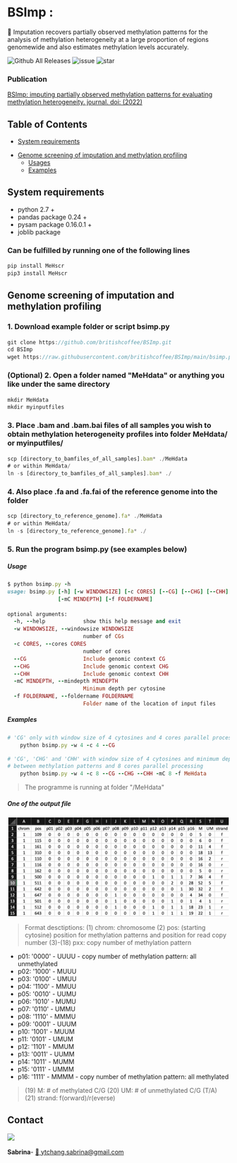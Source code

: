 # BSImp :

:mega: Imputation recovers partially observed methylation patterns for the analysis of methylation heterogeneity at a large proportion of regions genomewide and also estimates methylation levels accurately.

![Github All Releases](https://img.shields.io/github/downloads/britishcoffee/BSImp/total.svg?style=for-the-badge)             ![issue](https://img.shields.io/github/issues/britishcoffee/BSImp?style=for-the-badge)              ![star](https://img.shields.io/github/stars/britishcoffee/BSImp?style=for-the-badge) 

<!-- <p align="center"><img src="https://github.com/britishcoffee/Methylationhet/blob/main/READMEimages/MeHscr.png?raw=true" width="300"></p> -->


### Publication

[BSImp: imputing partially observed methylation patterns for evaluating methylation heterogeneity. journal. doi: (2022)]()


<!-- ## Pipeline

<p align="center"><img src="./READMEimages/pipline.png"></p> -->

<!-- ### Documentation

MeH users guide is available as a [PDF file](./Manual.pdf), containing the detail of each step. For questions please open an issue on [GitHub](https://github.com/britishcoffee/MeHscr/issues) or [contact me](#contact). -->

##  Table of Contents

* [System requirements](#system-requirements) 
<!--  * [Installation](#Installation) -->
* [Genome screening of imputation and methylation profiling](#methylation-heterogeneity-profiling)
   * [Usages](#usages) 
   * [Examples](#examples) 
<!-- * [Subsequent analysis](#subsequent-analysis)
   *  [Example](#example) 
-->
## System requirements

* python 2.7 +
* pandas package 0.24 +
* pysam package 0.16.0.1 +
* joblib package

### Can be fulfilled by running one of the following lines
```js
pip install MeHscr
pip3 install MeHscr
```

<!--

```js
pip install MeHscr
pip3 install MeHscr
```
or
```js
sudo pip install MeHscr
sudo pip3 install MeHscr
```
-->
## Genome screening of imputation and methylation profiling

### 1. Download example folder or script bsimp.py 
```js
git clone https://github.com/britishcoffee/BSImp.git
cd BSImp
wget https://raw.githubusercontent.com/britishcoffee/BSImp/main/bsimp.py
```
### (Optional) 2. Open a folder named "MeHdata" or anything you like under the same directory
```js
mkdir MeHdata
mkdir myinputfiles
```
### 3. Place .bam and .bam.bai files of all samples you wish to obtain methylation heterogeneity profiles into folder MeHdata/ or myinputfiles/
```js
scp [directory_to_bamfiles_of_all_samples].bam* ./MeHdata
# or within MeHdata/
ln -s [directory_to_bamfiles_of_all_samples].bam* ./
```
### 4. Also place .fa and .fa.fai of the reference genome into the folder
```js
scp [directory_to_reference_genome].fa* ./MeHdata
# or within MeHdata/
ln -s [directory_to_reference_genome].fa* ./
```
### 5. Run the program bsimp.py (see examples below)


<!--
### 6. Download DHR.R for subsequent analysis

#### Load required packages and functions
```R
install.packages("roperators")
library(roperators)
install.packages("dplyr")
library(dplyr)
install.packages("foreach")
library(foreach)

MeH.t = function(vector,conditions,compare) {
  ind1<-which(conditions == compare[1])+3 # +3 for chrom,bin and strand columns
  ind2<-which(conditions == compare[2])+3
  #l=length(vector)
  vector=as.data.frame(vector)
  mean2=mean(as.numeric(vector[ind2]),na.rm=TRUE)
  mean1=mean(as.numeric(vector[ind1]),na.rm=TRUE)
  diff=mean2-mean1
  if(sd(vector[ind1])<1e-5 && sd(vector[ind2])<1e-5) 
    return(data.frame(chrom=vector[1],pos=vector[2],delta=diff,pvalue=NaN,mean2=mean2,mean1=mean1))
  else {
    out=t.test(vector[ind1],vector[ind2])
    return(data.frame(chrom=vector[1],pos=vector[2],delta=out$est[2]-out$est[1],pvalue=as.numeric(out$p.value),mean2=out$est[2],mean1=out$est[1]))
  }
}


findgene = function(position) {
  chr=as.character(position[1])
  #message(chr)
  BP=as.numeric(position[2])
  #message(BP)
  St=as.character(position[3])
  Gene=geneloc$gene[which((geneloc$TSS<=BP)*(geneloc$TES>=BP)*(as.character(geneloc$chrom)==chr)*(as.character(geneloc$strand)==as.character(St))==1)][1]
  if (St=='f') {
    promoter=geneloc$gene[which((geneloc$TSS-1000<=BP)*(geneloc$TSS+1000>=BP)*(as.character(geneloc$chrom)==chr)*(geneloc$strand=="f")==1)][1]
  }
  if (St=='r') {
    promoter=geneloc$gene[which((geneloc$TES-1000<=BP)*(geneloc$TES+1000>=BP)*(as.character(geneloc$chrom)==chr)*(geneloc$strand=="r")==1)][1]
  }
  return(list(chrom=chr,bin=BP,Gene=Gene,Promoter=promoter,strand=St))
}

```
#### Load files for analysis by first setting the work directory to where your files are located
```R
setwd("~/MeHdata")
CG <- read.table('CG_Results.csv',header=TRUE,sep=",")
CHG <- read.table('CHG_Results.csv',header=TRUE,sep=",")
CHH <- read.table('CHH_Results.csv',header=TRUE,sep=",")
```

<img src="https://github.com/britishcoffee/BSImp/blob/main/READMEimages/image1.png?raw=true" width="600">

#### Define conditions of all samples; i.e., A and B for 2 conditions, each with two replicates, samples 1 and 2 are replicates of A and samples 3 and 4 are replicates for B. This is for comparisons to be carried out later on

```R
conditions <- c("A","A","B","B")
```

#### Calculate t-statistics and p-values for all bins between user specified conditions; An example is for A vs B here
```R
library(doParallel)
registerDoParallel(cores=4)
# Compare condition B with A
Comp1<-data.frame(foreach(i = 1:dim(CG)[1],.combine = rbind) %dopar% 
                      MeH.t(CG[i,],conditions=conditions,c("A","B")))
Comp1$padj=p.adjust(Comp1$pvalue)
```
#### Select differential heterogeneous regions based on user specified conditions; i.e., p-value of 0.05 and delta of 1.4 (positive or negative)
```R

Comp1$DHR <- (Comp1$padj<0.05)*(abs(Comp1$delta)>1.4)
Comp1$DHR <- (Comp1$pvalue<0.05)*(abs(Comp1$delta)>1.4)
Comp1$DHR.up <- (Comp1$pvalue<0.05)*(Comp1$delta>1.4)
Comp1$DHR.down <- (Comp1$pvalue<0.05)*(Comp1$delta<(-1.4))

```

<img src="https://github.com/britishcoffee/Methylationhet/blob/main/READMEimages/image6.png?raw=true" width="450">

#### DHG analysis if bed file is given as .txt with each row representing a gene and consists of gene name, chromosome, TSS, TES and strand as 'f' (forward) or 'r' (reverse)

```R
geneloc<-read.table('genelist.txt',header=TRUE)
colnames(geneloc)<-c("gene","chrom","strand","TSS","TES")
geneloc$strand[as.character(geneloc$strand)=="+"]<-"f"
geneloc$strand[as.character(geneloc$strand)=="-"]<-"r"
```
<img src="https://github.com/britishcoffee/Methylationhet/blob/main/READMEimages/image7.png?raw=true" width="300">

```R
genelist<-foreach(i = 1:dim(Comp1)[1],.combine = rbind) %dopar% findgene(Comp1[i,c("chrom","bin","strand")]) 
```


## Installation

MeH can be installed for Linux, macOS, or Windows by either compiling  from source which has the advantage that it will be optimized to the specific system:

```bash
git clone https://github.com/britishcoffee/MeHscr.git
cd MeHscr
```
## Methylation heterogeneity profiling
Use the scrpit **MeHscr.py** to calculated the methylation heterogeneity.

> :grey_exclamation:used as command-line in your terminal.

##### Input

* Run all the files under folder "**MeHdata**", including:
  * .bam and .bam.bai files
  * .fa and .fa.fai of the reference genome 

-->


##### Usage

```ruby
$ python bsimp.py -h
usage: bsimp.py [-h] [-w WINDOWSIZE] [-c CORES] [--CG] [--CHG] [--CHH]
                [-mC MINDEPTH] [-f FOLDERNAME]

optional arguments:
  -h, --help            show this help message and exit
  -w WINDOWSIZE, --windowsize WINDOWSIZE
                        number of CGs
  -c CORES, --cores CORES
                        number of cores
  --CG                  Include genomic context CG
  --CHG                 Include genomic context CHG
  --CHH                 Include genomic context CHH
  -mC MINDEPTH, --mindepth MINDEPTH
                        Minimum depth per cytosine
  -f FOLDERNAME, --foldername FOLDERNAME
                        Folder name of the location of input files

```

##### Examples

```ruby
# 'CG' only with window size of 4 cytosines and 4 cores parallel processing (default minimum depth for output is 4 reads at a cytosine)
    python bsimp.py -w 4 -c 4 --CG 
```

```ruby
# 'CG', 'CHG' and 'CHH' with window size of 4 cytosines and minimum depth for output of 8 reads
# between methylation patterns and 8 cores parallel processing
    python bsimp.py -w 4 -c 8 --CG --CHG --CHH -mC 8 -f MeHdata
```

> The programme is running at folder "/MeHdata"

#####  One of the output file
<p align="center"><img src="https://github.com/britishcoffee/BSImp/blob/main/READMEimages/image1.png?raw=true" width="500"></p>


> Format desctiptions:
> (1) chrom: chromosome
> (2) pos: (starting cytosine) position for methylation patterns and position for read copy number
> (3)-(18) pxx: copy number of methylation pattern
* p01: '0000' - UUUU - copy number of methylation pattern: all unmethylated
* p02: '1000' - MUUU
* p03: '0100' - UMUU
* p04: '1100' - MMUU
* p05: '0010' - UUMU
* p06: '1010' - MUMU
* p07: '0110' - UMMU
* p08: '1110' - MMMU
* p09: '0001' - UUUM
* p10: '1001' - MUUM
* p11: '0101' - UMUM
* p12: '1101' - MMUM
* p13: '0011' - UUMM
* p14: '1011' - MUMM
* p15: '0111' - UMMM
* p16: '1111' - MMMM - copy number of methylation pattern: all methylated
> (19) M: # of methylated C/G 
> (20) UM: # of unmethylated C/G (T/A)
> (21) strand: f(orward)/r(everse)

<!--
##### Output

* MeHscreening.log 

```
Sample AT31test has coverage 5240 for context CG out of data coverage 192834
Sample AT33test has coverage 5236 for context CG out of data coverage 193431
Sample AT35test has coverage 5203 for context CG out of data coverage 192548
Sample AT37test has coverage 5233 for context CG out of data coverage 192694
```

*  /MeHdata/sample.0.csv files for each sample

```bash
## CG_AT31test_0.csv in the example
chrom,pos,MeH,dis,strand
1,511,1.41421,139,f
1,791,2.7161,114,r
1,810,3.69631,102,r
1,840,4.11599,109,r
```

> Format desctiptions:
>
> (1) chromsome
> (2) position
> (3) Methlyation heterogeneity
> (4) distance  between methylation patterns
> (5) strand as 'f' for forward or 'r'  for reverse

*  /MeHdata/Results.csv files for summary results

```bash
## CG_Results.csv in the example
chrom,bin,strand,AT31test,AT33test,AT37test,AT35test
1,600,f,1.41421,4.42434,1.97092,2.219035
1,600,r,2.7161,2.59751,3.62414,2.79942
1,1000,r,3.90615,4.90306,6.5213,4.0907849999999994
1,2600,r,0.0,0.707105,0.0,0.0
```

> Format desctiptions:
>
> (1) chromsome
> (2) bin size
> (3) strand
> (4)-(6) Methlyation heterogeneity for each sample



## Subsequent analysis

Use the function of scrpit **DHR.R** to find differentailly heterogeneity regions.

> :grey_exclamation: under R envrionment. 

##### Required packages

```R
# install.packages("roperators")
library(roperators)
# install.packages("dplyr")
library(dplyr)
# install.packages("foreach")
library(foreach)
# install.packages("doParallel")
library(doParallel)
```

##### Required Functions

```R
MeH.t=function(vector,conditions,compare) {
  ind1<-which(conditions == compare[1])+3 
  ind2<-which(conditions == compare[2])+3
  vector=as.data.frame(vector)
  mean2=mean(as.numeric(vector[ind2]),na.rm=TRUE)
  mean1=mean(as.numeric(vector[ind1]),na.rm=TRUE)
  diff=mean2-mean1
  if(sd(vector[ind1])<1e-5 && sd(vector[ind2])<1e-5) 
    return(data.frame(chrom=vector[1],pos=vector[2],strand=vector[3],delta=diff,pvalue=NaN,mean2=mean2,mean1=mean1))
  else {
    out=t.test(vector[ind1],vector[ind2])
    return(data.frame(chrom=vector[1],pos=vector[2],strand=vector[3],delta=out$est[2]-out$est[1],pvalue=as.numeric(out$p.value),mean2=out$est[2],mean1=out$est[1]))
  }
}

findgene = function(position) {
  chr=as.character(position[,1])
  #message(chr)
  BP=as.numeric(position[,2])
  #message(BP)
  St=as.character(position[,3])
  Gene=geneloc$gene[which((geneloc$TSS<=BP)*(geneloc$TES>=BP)*(as.character(geneloc$chrom)==chr)*(as.character(geneloc$strand)==as.character(St))==1)][1]
  #user can define theie own promoter region [default: 1000]
  if (St=='f') {
    promoter=geneloc$gene[which((geneloc$TSS-1000<=BP)*(geneloc$TSS+1000>=BP)*(as.character(geneloc$chrom)==chr)*(geneloc$strand=="f")==1)][1]
  }
  if (St=='r') {
    promoter=geneloc$gene[which((geneloc$TES-1000<=BP)*(geneloc$TES+1000>=BP)*(as.character(geneloc$chrom)==chr)*(geneloc$strand=="r")==1)][1]
  }
  return(list(chrom=chr,bin=BP,Gene=Gene,Promoter=promoter,strand=St))
}
```

##### Input

* Results.csv files for summary results
* genelist.txt

> genelist.txt can be modified based on gene.gff file consists of gene, chromosome, TSS, TES, and strand.

##### Example

1. Load files for analysis by first setting the work directory to where your files are located

```R
CG <- read.csv('MeHdata/CG_Results_test.csv',header=TRUE)
CG=CG[which(apply(CG,1,function(x) sum(is.na(x)))==0),]
```

```R
> head(CG)
  chrom  bin strand  AT31test  AT33test AT37test AT35test
1     1  600      f 1.4142100 4.6827400 11.79846 12.17126
2     1  600      r 2.6795800 2.1208600 13.73091 12.77923
3     1 1000      r 3.8819800 4.9631450 16.54558 14.10241
4     1 2600      r 0.0000000 0.7071050 10.00000 10.00000
5     1 3800      f 0.3304952 0.2571291 10.00000 10.18446
6     1 4200      f 0.0000000 0.0000000 10.00000 10.00000
```

2. Define conditions of all samples

```R
# An example is for A vs B here
conditions <- c("A","B","B","A")
```

3. Calculate t-statistics and p-values for all bins between user specified conditions

```R
registerDoParallel(cores=4)
# Compare condition B with A
Comp1<-data.frame(foreach(i = 1:dim(CG)[1],.combine = rbind) %dopar% 
                      MeH.t(CG[i,],conditions=conditions,c("A","B")))
Comp1$padj=p.adjust(Comp1$pvalue)
stopImplicitCluster()
```

4. Select differential heterogeneous regions based on user specified conditions

```R
#  i.e., p-value of 0.05 and delta of 1.4 (positive or negative)
Comp1$DHR <- (Comp1$padj<0.05)*(abs(Comp1$delta)>1.4)
Comp1$DHR <- (Comp1$pvalue<0.05)*(abs(Comp1$delta)>1.4)
Comp1$DHR.up <- (Comp1$pvalue<0.05)*(Comp1$delta>1.4)
Comp1$DHR.down <- (Comp1$pvalue<0.05)*(Comp1$delta<(-1.4))
```

```R
> head(Comp1)
  chrom  bin strand      delta    pvalue     mean2     mean1 padj DHR DHR.up DHR.down
1     1  600      f  1.3810075 0.4527029 3.1976300 1.8166225    1   0      0        0
2     1  600      r  0.3530650 0.6162005 3.1108250 2.7577600    1   0      0        0
3     1 1000      r  1.7137125 0.2774109 5.7121800 3.9984675    1   0      0        0
4     1 2600      r  0.3535525 0.5000000 0.3535525 0.0000000    1   0      0        0
5     1 3800      f -0.1289142 0.4951501 0.1285645 0.2574787    1   0      0        0
6     1 4200      f  0.0000000       NaN 0.0000000 0.0000000  NaN  NA     NA       NA
```

5. DHG analysis if bed file is given as .txt with each row representing a gene and consists of gene name, chromosome, TSS, TES and strand

```R
geneloc <- read.table('MeHdata/genelist.txt',header=T)
colnames(geneloc) <- c("gene","chrom","TSS","TES","strand")
geneloc$strand<-as.character(geneloc$strand)
#geneloc$strand[as.character(geneloc$strand)=="+"] <- "f"
#geneloc$strand[as.character(geneloc$strand)=="-"] <- "r"
geneloc$gene<-as.character(geneloc$gene)
```
```R
> head(geneloc)
     gene chrom strand       TSS       TES
17 CHI3L1     1      r      6500      7000
20 ATP1A1     1      f     55000     59200
33 CPSF3L     1      r   1246964   1260067
34   GBP5     1      r  89724633  89738544
36   GBP4     1      r     92000    100200
38  FCRL3     1      r 157647977 157670647
```

6. Match the gene from provided gene lists to the regions.

```R
genelist <- foreach(i = 1:dim(Comp1)[1],.combine = rbind) %dopar% findgene(Comp1[i,c("chrom","bin","strand")]) 
```

```R
> genelist[20:25,]
          chrom bin   Gene      Promoter strand
result.20 "1"   13800 "DDX11L1" "NA"     "f"   
result.21 "1"   20200 "NA"      "NA"     "f"   
result.22 "1"   21000 "NA"      "NA"     "f"   
result.23 "1"   21000 "WASH7P"  "NA"     "r"   
result.24 "1"   21400 "NA"      "NA"     "f"   
result.25 "1"   21400 "WASH7P"  "NA"     "r"  
```

```R
Result_whole<-merge(Comp1,genelist,c("chrom","bin","strand"))
```
```R
> head(Result_whole)
  chrom   bin strand       delta     pvalue     mean2     mean1 padj DHR DHR.up DHR.down    Gene Promoter
1     1  1000      r  1.71371250 0.27741094 5.7121800 3.9984675    1   0      0        0      NA       NA
2     1 12200      f -0.30304500 0.50000000 0.0000000 0.3030450    1   0      0        0 DDX11L1  DDX11L1
3     1 12200      r -0.28284200 0.53267809 0.3142689 0.5971109    1   0      0        0      NA       NA
4     1 12600      f  0.24748675 0.09033447 0.3889077 0.1414210    1   0      0        0 DDX11L1  DDX11L1
5     1 12600      r -0.02142742 0.90030415 0.6285378 0.6499652    1   0      0        0      NA       NA
6     1 13000      f  0.00000000        NaN 0.0000000 0.0000000  NaN  NA     NA       NA DDX11L1       NA
```

7. Get the up/down regulted DHG gene/promoter lists

```R
DHG_Genebodys_up<-unique(unlist(genelist[which(Comp1$DHR.up==1),"Gene"])[!is.na(unlist(genelist[which(Comp1$DHR.up==1),"Gene"]))])
DHG_Genebodys_down<-unique(unlist(genelist[which(Comp1$DHR.down==1),"Gene"])[!is.na(unlist(genelist[which(Comp1$DHR.down==1),"Gene"]))])
DHG_Promoter_up<-unique(unlist(genelist[which(Comp1$DHR.up==1),"Promoter"])[!is.na(unlist(genelist[which(Comp1$DHR.up==1),"Promoter"]))])
DHG_Promoter_down<-unique(unlist(genelist[which(Comp1$DHR.down==1),"Promoter"])[!is.na(unlist(genelist[which(Comp1$DHR.down==1),"Promoter"]))])
```

```R
result <- file("MeHdata/DHG.txt")
writeLines(paste("DHG Genebodys up: ",paste(DHG_Genebodys_up,collapse= ', ')), result)
close(result)
write(paste("DHG Genebodys down: ",paste(DHG_Genebodys_down,collapse= ', ')),"MeHdata/DHG.txt",append=TRUE)
write(paste("DHG Promoter up: ", paste(DHG_Promoter_up,collapse= ', ')),"MeHdata/DHG.txt",append=TRUE)
write(paste("DHG Promoter down: ",paste(DHG_Promoter_down,collapse= ', ')),"MeHdata/DHG.txt",append=TRUE)
```

##### Output

* DEG.txt

```R
DHG Genebodys up:  
DHG Genebodys down: CHI3L1
DHG Promoter up:  
DHG Promoter down: CHI3L1, ATP1A1
```
-->

## Contact

[<img src="https://avatars.githubusercontent.com/u/30218118?v=4" width="100">](ytchang.sabrina@gmail.com) 

**Sabrina**- [:email: ytchang.sabrina@gmail.com](ytchang.sabrina@gmail.com) 

